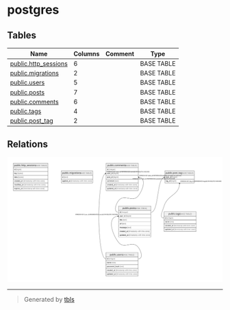 # postgres

## Tables

| Name | Columns | Comment | Type |
| ---- | ------- | ------- | ---- |
| [public.http_sessions](public.http_sessions.md) | 6 |  | BASE TABLE |
| [public.migrations](public.migrations.md) | 2 |  | BASE TABLE |
| [public.users](public.users.md) | 5 |  | BASE TABLE |
| [public.posts](public.posts.md) | 7 |  | BASE TABLE |
| [public.comments](public.comments.md) | 6 |  | BASE TABLE |
| [public.tags](public.tags.md) | 4 |  | BASE TABLE |
| [public.post_tag](public.post_tag.md) | 2 |  | BASE TABLE |

## Relations

![er](schema.svg)

---

> Generated by [tbls](https://github.com/k1LoW/tbls)
